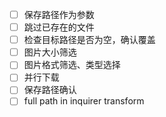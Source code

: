 - [ ] 保存路径作为参数
- [ ] 跳过已存在的文件
- [ ] 检查目标路径是否为空，确认覆盖
- [ ] 图片大小筛选
- [ ] 图片格式筛选、类型选择
- [ ] 并行下载
- [ ] 保存路径确认
- [ ] full path in inquirer transform
